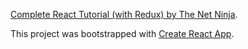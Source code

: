
[Complete React Tutorial (with Redux) by The Net Ninja](https://www.youtube.com/playlist?list=PL4cUxeGkcC9ij8CfkAY2RAGb-tmkNwQHG).

This project was bootstrapped with [Create React App](https://github.com/facebook/create-react-app).
